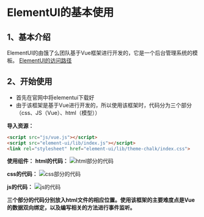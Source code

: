# ElementUI的基本使用

## 1、基本介绍

ElementUI的由饿了么团队基于Vue框架进行开发的，它是一个后台管理系统的模板。
[ElementUI的访问路径](https://element.eleme.cn/#/zh-CN)

## 2、开始使用

- 首先在官网中将elementui下载好
- 由于该框架是基于Vue进行开发的，所以使用该框架时，代码分为三个部分（css、JS（Vue）、html（模型））

**导入资源：**

``` html
<script src="js/vue.js"></script>
<script src="element-ui/lib/index.js"></script>
<link rel="stylesheet" href="element-ui/lib/theme-chalk/index.css">
```

**使用组件：**
**html的代码：**
![html部分的代码](https://shopping-mlk.oss-cn-beijing.aliyuncs.com/JavaNote/ElementUI/html%E9%83%A8%E5%88%86%E4%BB%A3%E7%A0%81.jpg)

**css的代码：**
![css部分的代码](https://shopping-mlk.oss-cn-beijing.aliyuncs.com/JavaNote/ElementUI/css%E9%83%A8%E5%88%86%E4%BB%A3%E7%A0%81.jpg)

**js的代码：**
![js的代码](https://shopping-mlk.oss-cn-beijing.aliyuncs.com/JavaNote/ElementUI/js%E9%83%A8%E5%88%86%E4%BB%A3%E7%A0%81.jpg)

**三个部分的代码分别放入html文件的相应位置。使用该框架的主要难度点是Vue的数据双向绑定，以及编写相关的方法进行事件监听。**
